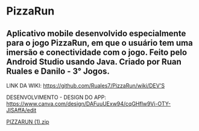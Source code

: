 # PizzaRun
Aplicativo mobile desenvolvido especialmente para o jogo PizzaRun, em que o usuário tem uma imersão e conectividade com o jogo.  Feito pelo Android Studio usando Java. Criado por Ruan Ruales e Danilo - 3° Jogos.
---------------------------------------------------------------------------------------------------------------------------------------------
LINK DA WIKI: https://github.com/Ruales7/PizzaRun/wiki/DEV'S

DESENVOLVIMENTO - DESIGN DO APP: https://www.canva.com/design/DAFuuUExw94/cqGHflw9Vi-OTY-JISAffA/edit

[PIZZARUN (1).zip](https://github.com/Ruales7/PizzaRun/files/12657266/PIZZARUN.1.zip)
